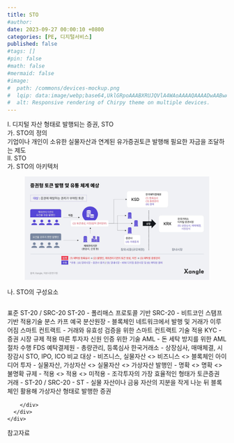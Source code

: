 ```yaml
---
title: STO
#author: 
date: 2023-09-27 00:00:10 +0800
categories: [PE, 디지털서비스]
published: false
#tags: []
#pin: false
#math: false
#mermaid: false
#image:
#  path: /commons/devices-mockup.png
#  lqip: data:image/webp;base64,UklGRpoAAABXRUJQVlA4WAoAAAAQAAAADwAABwAAQUxQSDIAAAARL0AmbZurmr57yyIiqE8oiG0bejIYEQTgqiDA9vqnsUSI6H+oAERp2HZ65qP/VIAWAFZQOCBCAAAA8AEAnQEqEAAIAAVAfCWkAALp8sF8rgRgAP7o9FDvMCkMde9PK7euH5M1m6VWoDXf2FkP3BqV0ZYbO6NA/VFIAAAA
#  alt: Responsive rendering of Chirpy theme on multiple devices.
---
```


<div class="post-wrap">
  <div class="para">
    <div class="para-title">
      I. 디지털 자산 형태로 발행되는 증권, STO
    </div>
    <div class="para-cntnt">
      <div class="para">
        <div class="para-title">
          가. STO의 정의
        </div>
        <div class="para-cntnt">
            기업이나 개인이 소유한 실물자산과 연계된 유가증권토큰 발행해 필요한 자금을 조달하는 제도
        </div>
      </div>
    </div>
  </div>
  
  <div class="para">
    <div class="para-title">
      II. STO
    </div>
    <div class="para-cntnt">
      <div class="para">
        <div class="para-title">
          가. STO의 아키텍처
        </div>
        <div class="para-cntnt">
          <figure class="post-figure">
            <img src="/assets/img/posts/STO.png" alt="STO">
<!--            <figcaption>Source: Unveiling the Metaverse: Exploring Emerging Trends, Multifaceted Perspectives, and Future Challenges</figcaption>-->
          </figure>
        </div>
      </div>
      <div class="para">
        <div class="para-title">
          나. STO의 구성요소
        </div>
        <div class="para-cntnt">
          <table class="post-table">
          </table>
          표준 ST-20 / SRC-20
  ST-20 - 폴리매스 프로토콜 기반
  SRC-20 - 비트코인 스탬프 기반
적용기술 분스 카프 예국
  분산원장 - 블록체인 네트워크에서 발행 및 거래가 이루어짐
  스마트 컨트랙트 - 거래와 유효성 검증을 위한 스마트 컨트랙트 기술 적용
  KYC - 증권 시장 규제 적용 따른 투자자 신원 인증 위한 기술
  AML - 돈 세탁 방지를 위한 AML 절차 수행
  FDS
  예탁결제원 - 총량관리, 등록심사
  한국거래소 - 상장심사, 매매체결, 시장감시
STO, IPO, ICO 비교
  대상 - 비즈니스, 실물자산 &lt;&gt; 비즈니스 &lt;&gt; 블록체인 아이디어
  투자 - 실물자산, 가상자산 &lt;&gt; 실물자산 &lt;&gt; 가상자산
  발행인 - 명확 &lt;&gt; 명확 &lt;&gt; 불명확
  규제 - 적용 &lt;&gt; 적용 &lt;&gt; 미적용
- 조각투자의 가장 효율적인 형태가 토큰증권 거래
- ST-20 / SRC-20
- ST - 실물 자산이나 금융 자산의 지분을 작게 나눈 뒤 블록체인 활용해 가상자산 형태로 발행한 증권

        </div>
      </div>
    </div>
  </div>

  <div class="refr-wrap">
    <div class="refr-title">
        참고자료
    </div>
    <ol class="refr-list">
    <!--    <li>(나현식, 최대선) <a target="_blank" href="https://scienceon.kisti.re.kr/commons/util/originalView.do?cn=JAKO202225948430499&oCn=JAKO202225948430499&dbt=JAKO&journal=NJOU00291864">메타버스 보안 위협 요소 및 대응 방안 검토</a></li>-->
    <!--    <li>(M. Uddin, S. Manickam, H. Ullah, M. Obaidat and A. Dandoush) <a target="_blank" href="https://ieeexplore.ieee.org/abstract/document/10138386">Unveiling the Metaverse: Exploring Emerging Trends, Multifaceted Perspectives, and Future Challenges</a></li>-->
    </ol>
  </div>
</div>
